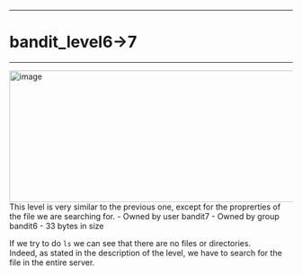 ***
# bandit_level6->7
***
<img width="733" height="234" alt="image" src="https://github.com/user-attachments/assets/0271756d-6352-44f5-99b6-905675f57372" />  
This level is very similar to the previous one, except for the proprerties of the file we are searching for.    
- Owned by user bandit7  
- Owned by group bandit6  
- 33 bytes in size  

If we try to do `ls` we can see that there are no files or directories.  
Indeed, as stated in the description of the level, we have to search for the file in the entire server.  
